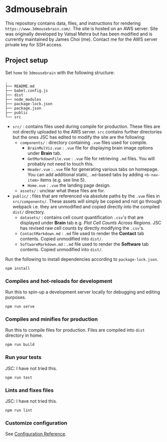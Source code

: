 # 3dmousebrain

This repository contains data, files, and instructions for rendering `https://www.3dmousebrain.com/`. The site is hosted on an AWS server. Site was originally developed by Vatsal Mehra but has been modified and is currently maintained by James Choi (me). Contact me for the AWS server private key for SSH access. 

## Project setup

Set `home` to `3dmousebrain` with the following structure:

```
.
├── README.md
├── babel.config.js
├── dist
├── node_modules
├── package-lock.json
├── package.json
├── public
└── src
```

* `src/` : contains files used during compile for production. These files are not directly uploaded to the AWS server. `src` contains further directories but the ones JSC has edited to modify the site are the following:
  * `components/` : directory containing `.vue` files used for compile. 
    * `BrainMulViz.vue` : `.vue` file for displaying brain image options under **Brain** tab.
    * `GetMarkdownFile.vue` : `.vue` file for retrieving `.md` files. You will probably not need to touch this.
    * `Header.vue` : `.vue` file for generating various tabs on homepage. You can add additional static, `.md`-based tabs by adding `<b-nav-item>` items (e.g. see line 5).
    * `Home.vue` : `.vue` the landing page design.
  * `assets/` : unclear what these files are for.
* `public/` : files that are referenced via absolute paths by the `.vue` files in `src/components/`. These assets will simply be copied and not go through webpack i.e. they are unmodified and copied directly into the compiled `dist/` directory.
  * `datasets/` : contains cell count quantification `.csv`'s that are displayed under **Brain** tab e.g. *Plot Cell Counts Across Regions*. JSC has revised raw cell counts by directly modifying the `.csv`'s.
  * `ContactMarkdown.md` : `.md` file used to render the **Contact** tab contents. Copied unmodified into `dist/`.
  * `SoftwareMarkdown.md` : `.md` file used to render the **Software** tab contents. Copied unmodified into `dist/`.
  

Run the following to install dependencies according to `package-lock.json`.

```
npm install
```

### Compiles and hot-reloads for development

Run this to spin-up a development server locally for debugging and editing purposes. 

```
npm run serve
```

### Compiles and minifies for production

Run this to compile files for production. Files are compiled into `dist` directory in home.

```
npm run build
```

### Run your tests

JSC: I have not tried this.

```
npm run test
```

### Lints and fixes files

JSC: I have not tried this.

```
npm run lint
```

### Customize configuration
See [Configuration Reference](https://cli.vuejs.org/config/).
